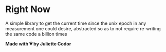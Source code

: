 # Right Now

A simple library to get the current time since the unix epoch in any measurement one could desire, abstracted so as to not require re-writing the same code a billion times

**Made with 💗 by Juliette Codor**
